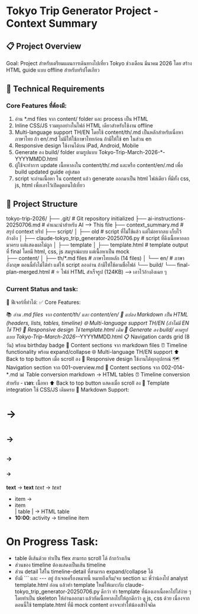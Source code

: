 

# Tokyo Trip Generator Project - Context Summary
## 📋 Project Overview
Goal: Project สำหรับเตรียมแผนการเดินทางไปเที่ยว Tokyo ช่วงเดือน มีนาคม 2026 โดย สร้าง HTML guide แบบ offline สำหรับทริปโตเกียว
## 🔧 Technical Requirements
### Core Features ที่ต้องมี:
1. อ่าน *.md files จาก content/ folder และ process เป็น HTML
2. Inline CSS/JS รวมทุกอย่างในไฟล์ HTML เดียวสำหรับใช้งาน offline
3. Multi-language support TH/EN โดยใช้ content/th/.md เป็นหลักสำหรับเนื่อหาภาษาไทย ถ้า en/.md ไม่มีให้ใช้ภาษาไทยก่อน ถ้ามีให้ใช้ en ในส่วน en
4. Responsive design ใช้งานได้บน iPad, Android, Mobile
5. Generate ลง build/ folder ตามรูปแบบ Tokyo-Trip-March-2026-*-YYYYMMDD.html
6. ผู้ใช้จะทำการ update เนื้อหาลงใน content/th/.md และหรือ content/en/.md เพื่อ build updated guide อยู่เสมอ
7. script จะอ่านเนื้อหา ใน content แล้ว generate ออกมาเป็น html ไฟล์เดียว ที่มีทั้ง css, js, html เพื่อเอาไว้เปิดดูตอนไปเที่ยว
## 📁 Project Structure 

tokyo-trip-2026/
├── .git/                               # Git repository initialized
├── ai-instructions-20250706.md         # คำแนะนำสำหรับ AI --> This file
├── context_summary.md                  # สรุป context ทริป
├── script/
│   ├── old                              # script ที่ไม่ใช้แล้ว แต่ไม่อยากลบ เก็บไว้อ้างอิง
│   ├── claude-tokyo_trip_generator-20250706.py                # script ที่ดึงเนื้อหาออกมาครบ แต่แสดงผลไม่ถูก 
│   ├── template
│        ├── template.html               # template output ที่ final โดยมี html, css, js สมบูรณ์แบบ แต่เนื้อหาเป็น mock        
├── content/
│   ├── th/*.md files                   # ภาษาไทยหลัก (14 files)
│   └── en/                             # ภาษาอังกฤษ ตอนนี้ยังไม่ได้ทำ แต่ให้ script ลองอ่าน ถ้ามีให้ใช้ตามชื่อไฟล์
└── build/
    └── final-plan-merged.html          # ⭐ ไฟล์ HTML สำเร็จรูป (124KB) --> เอาไว้อ้างอิงเฉย ๆ

### Current Status and task:
🚀 ฟีเจอร์ที่ทำได้:
✅ Core Features:

📚 *อ่าน .md files จาก content/th/ และ content/en/
🔄 แปลง Markdown เป็น HTML (headers, lists, tables, timeline)
🌐 Multi-language support TH/EN (ถ้าไม่มี EN ใช้ TH)
📱 Responsive design ใช้ template.html เดิม
📁 Generate ลง build/ ตามรูปแบบ Tokyo-Trip-March-2026-*-YYYYMMDD.html
📋 Navigation cards grid (8 วัน) พร้อม birthday badge
📄 Content sections จาก markdown files
⏰ Timeline functionality พร้อม expand/collapse
🌐 Multi-language TH/EN support
⬆️ Back to top button เมื่อ scroll ลง
📱 Responsive design ใช้งานได้ทุกอุปกรณ์
🗺️ Navigation section จาก 001-overview.md
📄 Content sections จาก 002-014-*.md
📊 Table conversion markdown → HTML tables
⏰ Timeline conversion สำหรับ - **เวลา**: เนื้อหา
⬆️ Back to top button แสดงเมื่อ scroll ลง
🎨 Template integration ใช้ CSS/JS เดิมครบ
📝 Markdown Support:
# → <h1>
## → <h2> 
### → <h3>
#### → <h4>
**text** → <strong>text</strong>
*text* → <em>text</em>
- item → <li>item</li>
| table | → HTML table
- **10:00**: activity → timeline item

# On Progress Task:
* table ตีเส้นด้วย ทำเป็น flex สามารถ scroll ได้ ถ้ากว้างเกิน
* ส่วนของ timeline ต้องแสดงเป็นเส้น timeline
* ส่วน detail ใส่ใน timeline-detail ที่สามารถ expand/collapse ได้
* ยังมี ``` และ --- อยู่ ถ้าเจอเครื่องหมายนี้ หมายถึงเริ่ม/จบ section นะ
พี่ว่าน้องไป analyst template.html ก่อน แล้วทำ template ใหม่ให้เมาะกับ claude-tokyo_trip_generator-20250706.py ดีกว่า 
ทำ template ที่น้องเอาเนื้อหาไปใส่ง่าย ๆ  โดยทำเป็น skeleton ให้อ่านออกมา แล้วยัดเนื้อหาลงไปให้ถูกดีกว่า ดู js, css ด้วย
เนื่องจากตอนนี้ใช้ template.html ที่มี mock content อาจจะทำให้น้องเข้าใจผิด